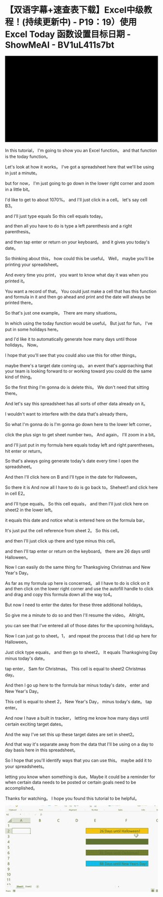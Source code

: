 # 【双语字幕+速查表下载】Excel中级教程！(持续更新中) - P19：19）使用 Excel Today 函数设置目标日期 - ShowMeAI - BV1uL411s7bt

![](img/e92d5aca9a44d6cfbabd7746a6ec019f_0.png)

In this tutorial， I'm going to show you an Excel function。 and that function is the today function。

 Let's look at how it works。 I've got a spreadsheet here that we'll be using in just a minute。

 but for now， I'm just going to go down in the lower right corner and zoom in a little bit。

 I'd like to get to about 1070%。 and I'll just click in a cell。 let's say cell B3。

 and I'll just type equals So this cell equals today。

 and then all you have to do is type a left parenthesis and a right parenthesis。

 and then tap enter or return on your keyboard。 and it gives you today's date。

 So thinking about this， how could this be useful。 Well， maybe you'll be printing your spreadsheet。

 And every time you print， you want to know what day it was when you printed it。

 You want a record of that。 You could just make a cell that has this function and formula in it and then go ahead and print and the date will always be printed there。

 So that's just one example。 There are many situations。

In which using the today function would be useful。 But just for fun， I've put in some holidays here。

 and I'd like it to automatically generate how many days until those holidays。 Now。

 I hope that you'll see that you could also use this for other things。

 maybe there's a target date coming up。 an event that's approaching that your team is looking forward to or working toward you could do the same kind of thing。

 So the first thing I'm gonna do is delete this。 We don't need that sitting there。

 And let's say this spreadsheet has all sorts of other data already on it。

 I wouldn't want to interfere with the data that's already there。

 So what I'm gonna do is I'm gonna go down here to the lower left corner。

 click the plus sign to get sheet number two。 And again， I'll zoom in a bit。

 and I'll just put in my formula here equals today left and right parentheses。 hit enter or return。

 So that's always going generate today's date every time I open the spreadsheet。

 And then I'll click here on B and I'll type in the date for Halloween。

 So there it is And now all I have to do is go back to。Sheheet1 and click here in cell E2。

 and I'll type equals。 So this cell equals， and then I'll just click here on sheet2 in the lower left。

 it equals this date and notice what is entered here on the formula bar。

 It's just put the cell reference from sheet 2。 So this cell。

 and then I'll just click up there and type minus this cell。

 and then I'll tap enter or return on the keyboard。 there are 26 days until Halloween。

 Now I can easily do the same thing for Thanksgiving Christmas and New Year's Day。

 As far as my formula up here is concerned。 all I have to do is click on it and then click on the lower right corner and use the autofill handle to click and drag and copy this formula down all the way to4。

 But now I need to enter the dates for these three additional holidays。

 So give me a minute to do so and then I'll resume the video。 Allright。

 you can see that I've entered all of those dates for the upcoming holidays。

 Now I can just go to sheet。1， and repeat the process that I did up here for Halloween。

 Just click type equals， and then go to sheet2。 It equals Thanksgiving Day minus today's date。

 tap enter， Sam for Christmas。 This cell is equal to sheet2 Christmas day。

 And then I go up here to the formula bar minus today's date， enter and New Year's Day。

 This cell is equal to sheet 2， New Year's Day， minus today's date。 tap enter。

 And now I have a built in tracker， letting me know how many days until certain exciting target dates。

 And the way I've set this up these target dates are set in sheet2。

 And that way it's separate away from the data that I'll be using on a day to day basis here in this spreadsheet。

 So I hope that you'll identify ways that you can use this。 maybe add it to your spreadsheets。

 letting you know when something is due。Maybe it could be a reminder for when certain data needs to be posted or certain goals need to be accomplished。

 Thanks for watching。 I hope you found this tutorial to be helpful。



![](img/e92d5aca9a44d6cfbabd7746a6ec019f_2.png)
